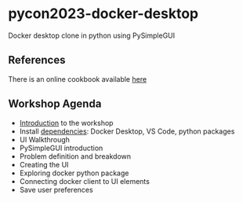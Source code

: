 # pycon2023-docker-desktop
Docker desktop clone in python using PySimpleGUI


## References

There is an online cookbook available [here](https://www.pysimplegui.org/en/latest/cookbook/)

## Workshop Agenda

* [Introduction](docs/intro.md) to the workshop
* Install [dependencies](docs/install.md): Docker Desktop, VS Code, python packages
* UI Walkthrough
* PySimpleGUI introduction
* Problem definition and breakdown
* Creating the UI
* Exploring docker python package
* Connecting docker client to UI elements
* Save user preferences
